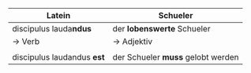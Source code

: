 | Latein                       | Schueler                            |
| ---------------------------- | ----------------------------------- |
| discipulus lauda**ndus**     | der **lobenswerte** Schueler        |
| -> Verb                      | -> Adjektiv                         |
|                              |                                     |
| discipulus laudandus **est** | der Schueler **muss** gelobt werden |
